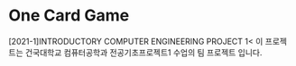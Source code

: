 # One Card Game
[2021-1]INTRODUCTORY COMPUTER ENGINEERING PROJECT 1<
이 프로젝트는 건국대학교 컴퓨터공학과 전공기초프로젝트1 수업의 팀 프로젝트 입니다.
